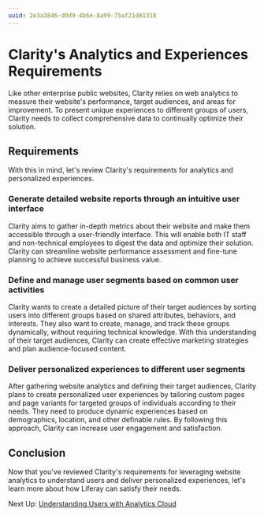 ```yaml
---
uuid: 2e3a3846-d0d9-4b6e-8a99-75af21d81318
---
```

# Clarity's Analytics and Experiences Requirements

Like other enterprise public websites, Clarity relies on web analytics to measure their website's performance, target audiences, and areas for improvement. To present unique experiences to different groups of users, Clarity needs to collect comprehensive data to continually optimize their solution.

## Requirements

With this in mind, let's review Clarity's requirements for analytics and personalized experiences.

### Generate detailed website reports through an intuitive user interface

Clarity aims to gather in-depth metrics about their website and make them accessible through a user-friendly interface. This will enable both IT staff and non-technical employees to digest the data and optimize their solution. Clarity can streamline website performance assessment and fine-tune planning to achieve successful business value.

### Define and manage user segments based on common user activities

Clarity wants to create a detailed picture of their target audiences by sorting users into different groups based on shared attributes, behaviors, and interests. They also want to create, manage, and track these groups dynamically, without requiring technical knowledge. With this understanding of their target audiences, Clarity can create effective marketing strategies and plan audience-focused content.

### Deliver personalized experiences to different user segments

After gathering website analytics and defining their target audiences, Clarity plans to create personalized user experiences by tailoring custom pages and page variants for targeted groups of individuals according to their needs. They need to produce dynamic experiences based on demographics, location, and other definable rules. By following this approach, Clarity can increase user engagement and satisfaction.

## Conclusion

Now that you've reviewed Clarity's requirements for leveraging website analytics to understand users and deliver personalized experiences, let's learn more about how Liferay can satisfy their needs.

Next Up: [Understanding Users with Analytics Cloud](./understanding-users-with-analytics-cloud.md)